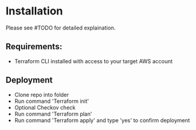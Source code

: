 # Installation  

Please see #TODO for detailed explaination.

## Requirements:
- Terraform CLI installed with access to your target AWS account


## Deployment
- Clone repo into folder
- Run command 'Terraform init'
- Optional Checkov check 
- Run command 'Terraform plan' 
- Run command 'Terraform apply' and type 'yes' to confirm deployment
